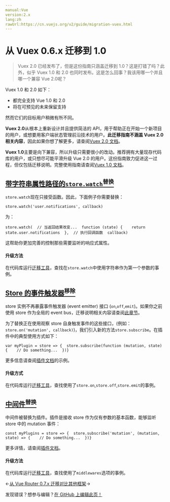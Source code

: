 ```yaml
---
manual:Vue
version:2.x
lang:zh
rawUrl:https://cn.vuejs.org/v2/guide/migration-vuex.html
---
```



# 从 Vuex 0.6.x 迁移到 1.0
<blockquote>

Vuex 2.0 已经发布了，但是这份指南只涵盖迁移到 1.0？这是打错了吗？此外，似乎 Vuex 1.0 和 2.0 也同时发布。这是怎么回事？我该用哪一个并且哪一个兼容 Vue 2.0呢？

</blockquote>

Vuex 1.0 和 2.0 如下：


* 都完全支持 Vue 1.0 和 2.0
* 将在可预见的未来保留支持


然而它们的目标用户稍微有所不同。



**Vuex 2.0**从根本上重新设计并且提供简洁的 API，用于帮助正在开始一个新项目的用户，或想要用客户端状态管理前沿技术的用户。**此迁移指南不涵盖 Vuex 2.0 相关内容**，因此如果你想了解更多，请查阅[Vuex 2.0 文档](%25091 "")。



**Vuex 1.0**主要是向下兼容，所以升级只需要很小的改动。推荐拥有大量现存代码库的用户，或只想尽可能平滑升级 Vue 2.0 的用户。这份指南致力促进这一过程，但仅包括迁移说明。完整使用指南请查阅[Vuex 1.0 文档](%25092 "")。


## [带字符串属性路径的`store.watch`<sup>替换</sup>](%25093 "带字符串属性路径的 store.watch 替换")<a name="带字符串属性路径的-store-watch-替换"></a>


`store.watch`现在只接受函数。因此，下面例子你需要替换：

```
store.watch('user.notifications', callback)
``` 



为：

```
store.watch(  // 当返回结果改变...  function (state) {    return state.user.notifications  },  // 执行回调函数  callback)
``` 



这帮助你更加完善的控制那些需要监听的响应式属性。


#### 升级方法


在代码库运行[迁移工具](%25094 "")，查找在`store.watch`中使用字符串作为第一个参数的事例。



## [Store 的事件触发器<sup>移除</sup>](%25095 "Store 的事件触发器 移除")<a name="Store-的事件触发器-移除"></a>


store 实例不再暴露事件触发器 (event emitter) 接口 (`on`,`off`,`emit`)。如果你之前使用 store 作为全局的 event bus，迁移说明相关内容请查阅[此章节](%25096 "")。



为了替换正在使用观察 store 自身触发事件的这些接口，(例如：`store.on('mutation', callback)`)，我们引入新的方法`store.subscribe`。在插件中的典型使用方式如下：

```
var myPlugin = store => {  store.subscribe(function (mutation, state) {    // Do something...  })}
``` 



更多信息请查阅[插件文档](%25097 "")的示例。


#### 升级方式


在代码库运行[迁移工具](%25094 "")，查找使用了`store.on`,`store.off`,`store.emit`的事例。



## [中间件<sup>替换</sup>](%25098 "中间件 替换")<a name="中间件-替换"></a>


中间件被替换为插件。插件是接收 store 作为仅有参数的基本函数，能够监听 store 中的 mutation 事件：

```
const myPlugins = store => {  store.subscribe('mutation', (mutation, state) => {    // Do something...  })}
``` 



更多详情，请查阅[插件文档](%25097 "")。


#### 升级方法


在代码库运行[迁移工具](%25094 "")，查找使用了`middlewares`选项的事例。


←[从 Vue Router 0.7.x 迁移](%25099 "")[对比其他框架](%24802 "")→

发现错误？想参与编辑？[在 GitHub 上编辑此页！](%25100 "")


